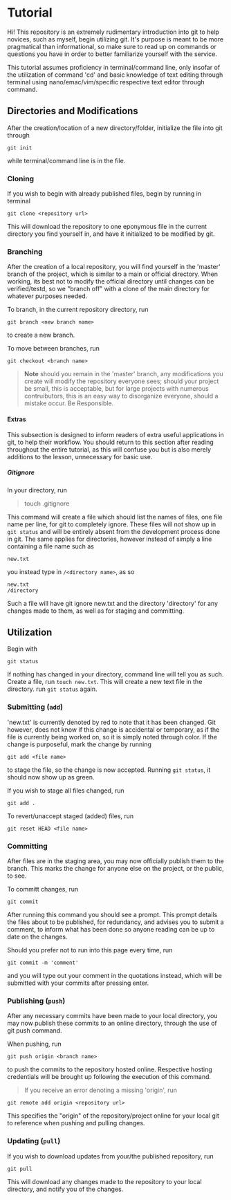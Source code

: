 # Tutorial
Hi! This repository is an extremely rudimentary introduction into git to help novices, such as myself, begin utilizing git. 
It's purpose is meant to be more pragmatical than informational, so make sure to read up on commands or questions 
you have in order to better familiarize yourself with the service.

This tutorial assumes proficiency in terminal/command line, only insofar of the utilization of command 'cd' and basic knowledge of text editing through terminal using nano/emac/vim/specific respective text editor through command.


## Directories and Modifications
After the creation/location of a new directory/folder, initialize the file into git through
```
git init
```
while terminal/command line is in the file. 

### Cloning
If you wish to begin with already published files, begin by running in terminal
```
git clone <repository url>
```
This will download the repository to one eponymous file in the current directory you find yourself in, and have 
it initialized to be modified by git.

### Branching
After the creation of a local repository, you will find yourself in the 'master' branch of the project, 
which is similar to a main or official directory. When working, its best not to modify the official directory 
until changes can be verified/testd, so we "branch off" with a clone of the main directory for whatever purposes 
needed.

To branch, in the current repository directory, run
```
git branch <new branch name>
```
to create a new branch.

To move between branches, run
```
git checkout <branch name>
```

> **Note** should you remain in the 'master' branch, any modifications you create will modify the repository
everyone sees; should your project be small, this is acceptable, but for large projects with numerous
contruibutors, this is an easy way to disorganize everyone, should a mistake occur. Be Responsible.

#### **Extras**
This subsection is designed to inform readers of extra useful applications in git, to help their workflow. You should
return to this section after reading throughout the entire tutorial, as this will confuse you but is also merely additions
to the lesson, unnecessary for basic use.

##### **Gitignore**
In your directory, run
> touch .gitignore

This command will create a file which should list the names of files, one file name per line, for git to completely ignore. These
files will not show up in `git status` and will be entirely absent from the development process done in git. The same
applies for directories, however instead of simply a line containing a file name such as 
```
new.txt
```
you instead type in `/<directory name>`, as so
```
new.txt
/directory
```
Such a file will have git ignore new.txt and the directory 'directory' for any changes made to them, as well as for
staging and committing.


## Utilization
Begin with 
```
git status
```
If nothing has changed in your directory, command line will tell you as such. Create a file, run `touch new.txt`.
This will create a new text file in the directory. run `git status` again.

### Submitting (`add`)
'new.txt' is currently denoted by red to note that it has been changed. Git however, does not know if this change
is accidental or temporary, as if the file is currently being worked on, so it is simply noted through color. If the change
is purposeful, mark the change by running
```
git add <file name>
```
to stage the file, so the change is now accepted. Running `git status`, it should now show up as green.

If you wish to stage all files changed, run
```
git add .
```
To revert/unaccept staged (added) files, run 
```
git reset HEAD <file name>
```

### Committing
After files are in the staging area, you may now officially publish them to the branch. This marks the change for 
anyone else on the project, or the public, to see.

To committ changes, run
```
git commit
```
After running this command you should see a prompt. This prompt details the files about to be published, for
redundancy, and advises you to submit a comment, to inform what has been done so anyone reading can 
be up to date on the changes.

Should you prefer not to run into this page every time, run
```
git commit -m 'comment'
```
and you will type out your comment in the quotations instead, which will be submitted with your commits after pressing enter.

### Publishing (`push`)
After any necessary commits have been made to your local directory, you may now publish these commits to an online 
directory, through the use of git push command.

When pushing, run
```
git push origin <branch name>
``` 
to push the commits to the repository hosted online. Respective hosting credentials
will be brought up following the execution of this command.


> If you receive an error denoting a missing 'origin', run
```
git remote add origin <repository url>
```
This specifies the "origin" of the repository/project online for your 
local git to reference when pushing and pulling changes.

### Updating (`pull`)
If you wish to download updates from your/the published repository, run
```
git pull
```
This will download any changes made to the repository to your local directory, and notify you of the changes.
